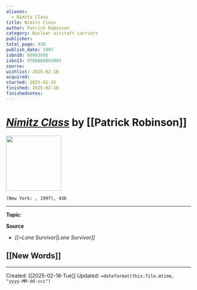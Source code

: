 ```yaml
---
aliases:
  - Nimitz Class
title: Nimitz Class
author: Patrick Robinson
category: Nuclear aircraft carriers
publisher: 
total_page: 436
publish_date: 1997
isbn10: 60993995
isbn13: 9780060993993
source: 
wishlist: 2025-02-18
acquired: 
started: 2025-02-15
finished: 2025-02-18
finishednotes:
---
```

# *[Nimitz Class]()* by [[Patrick Robinson]]

<img src="http://books.google.com/books/content?id=3WP1T_bZRbkC&printsec=frontcover&img=1&zoom=1&source=gbs_api" width=150>

`(New York: , 1997), 436`



--- 
**Topic**: 

**Source**
- *[[~Lone Survivor|Lone Survivor]]*
 
**[[New Words]]**
- 

---
Created: [[2025-02-18-Tue]]
Updated: `=dateformat(this.file.mtime, "yyyy-MM-dd-ccc")`